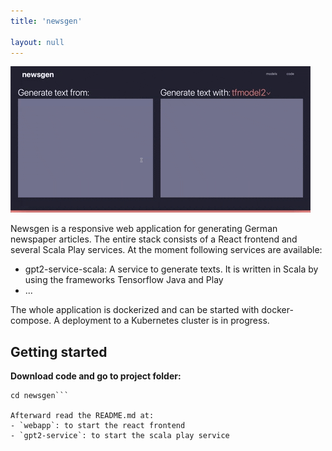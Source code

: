 ```yaml
---
title: 'newsgen'

layout: null
---
```


![](./dashboard.gif)

Newsgen is a responsive web application for generating German newspaper articles. The entire stack consists of a React frontend and several Scala Play services. At the moment following services are available:
- gpt2-service-scala: A service to generate texts. It is written in Scala by using the frameworks Tensorflow Java and Play
- ...

The whole application is dockerized and can be started with docker-compose. A deployment to a Kubernetes cluster is in progress.

## Getting started
**Download code and go to project folder:**
```git clone https://github.com/NewsPipe/newsgen.git
cd newsgen```

Afterward read the README.md at:
- `webapp`: to start the react frontend
- `gpt2-service`: to start the scala play service

